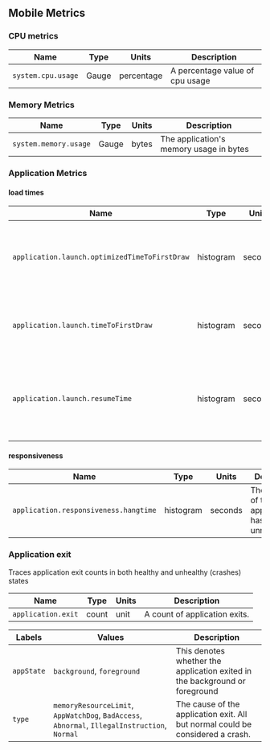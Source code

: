 ## Mobile Metrics

### CPU metrics
| Name               | Type             | Units      | Description                     |
|--------------------|------------------|------------|---------------------------------|
| `system.cpu.usage` | Gauge | percentage | A percentage value of cpu usage |

### Memory Metrics
| Name                   | Type             | Units | Description                             |
|------------------------|------------------|-------|-----------------------------------------|
| `system.memory.usage`  | Gauge | bytes | The application's memory usage in bytes |


### Application Metrics
#### load times
| Name                                          | Type      | Units   | Description                                                           |
|-----------------------------------------------|-----------|---------|-----------------------------------------------------------------------|
| `application.launch.optimizedTimeToFirstDraw` | histogram | seconds | The amount of time spent launching the app until loaded (optimized)   |
| `application.launch.timeToFirstDraw`          | histogram | seconds | The amound of time spent launching the app until loaded               |
| `application.launch.resumeTime`               | histogram | seconds | the amount of time spent resuming the application from the background | 

#### responsiveness
| Name                                   | Type      | Units   | Description                                                 |
|----------------------------------------|-----------|---------|-------------------------------------------------------------|
|  `application.responsiveness.hangtime` | histogram | seconds | The amount of time the applications has spent unresponsive. | 
 
### Application exit
Traces application exit counts in both healthy and unhealthy (crashes) states

| Name               | Type  | Units | Description                   |
|--------------------|-------|-------|-------------------------------|
| `application.exit` | count |  unit | A count of application exits. |


| Labels     |  Values                                                                                        |  Description                                                                   | 
|------------|------------------------------------------------------------------------------------------------|--------------------------------------------------------------------------------| 
| `appState` | `background`, `foreground`                                                                     | This denotes whether the application exited in the background or foreground    |
| `type`     | `memoryResourceLimit`, `AppWatchDog`, `BadAccess`, `Abnormal`,  `IllegalInstruction`, `Normal` | The cause of the application exit. All but normal could be considered a crash. |



